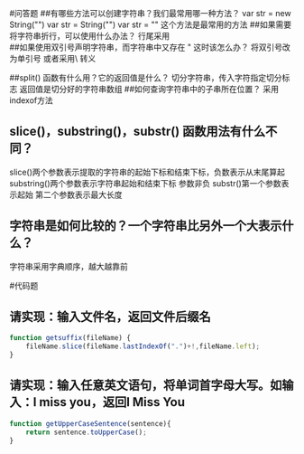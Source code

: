 #问答题
##有哪些方法可以创建字符串？我们最常用哪一种方法？
var str = new String("")
var str = String("")
var str = "" 这个方法是最常用的方法
##如果需要将字符串折行，可以使用什么办法？
行尾采用 \
##如果使用双引号声明字符串，而字符串中又存在 " 这时该怎么办？
将双引号改为单引号 或者采用\ 转义

##split() 函数有什么用？它的返回值是什么？
切分字符串，传入字符指定切分标志
返回值是切分好的字符串数组
##如何查询字符串中的子串所在位置？
采用indexof方法
## slice()，substring()，substr() 函数用法有什么不同？
slice()两个参数表示提取的字符串的起始下标和结束下标，负数表示从末尾算起
substring()两个参数表示字符串起始和结束下标 参数非负
substr()第一个参数表示起始 第二个参数表示最大长度

## 字符串是如何比较的？一个字符串比另外一个大表示什么？

字符串采用字典顺序，越大越靠前

#代码题
## 请实现：输入文件名，返回文件后缀名
```javascript
function getsuffix(fileName) {
    fileName.slice(fileName.lastIndexOf(".")+!,fileName.left);
}
```
## 请实现：输入任意英文语句，将单词首字母大写。如输入：I miss you，返回I Miss You

```javascript
function getUpperCaseSentence(sentence){
    return sentence.toUpperCase();
}
```